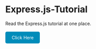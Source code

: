 # Express.js-Tutorial

Read the Express.js tutorial at one place.
<br/>
<br/>
<a href="[https://www.geeksforgeeks.org/nodejs/](https://www.geeksforgeeks.org/express-js/)" style="text-decoration:none; background-color:#008CBA; color:white; padding:10px 20px; border-radius:5px; display:inline-block;">Click Here</a>
